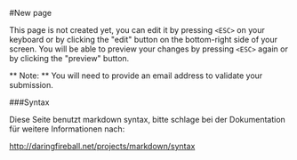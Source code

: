 #New page

This page is not created yet, you can edit it by pressing ```<ESC>``` on your keyboard or by clicking the "edit" button on the bottom-right side of your screen. You will be able to preview your changes by pressing ```<ESC>``` again or by clicking the "preview" button.

** Note: ** You will need to provide an email address to validate your submission.

###Syntax

Diese Seite benutzt markdown syntax, bitte schlage bei der Dokumentation für weitere Informationen nach:

http://daringfireball.net/projects/markdown/syntax
